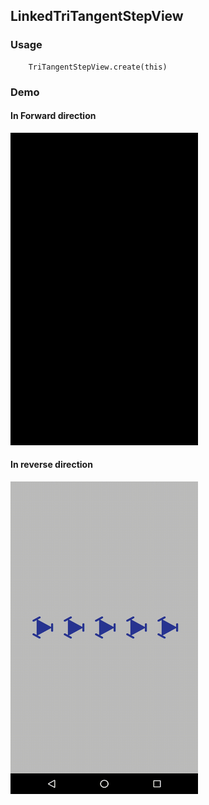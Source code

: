 ## LinkedTriTangentStepView

### Usage

```
    TriTangentStepView.create(this)
```

### Demo

#### In Forward direction

<img src="https://github.com/Anwesh43/LinkedTriTangentView/blob/master/gifdemo/tritangentstepview_forward.gif" width="300px" height="500px">

#### In reverse direction

<img src="https://github.com/Anwesh43/LinkedTriTangentView/blob/master/gifdemo/tritangentstepview_reverse.gif" width="300px" height="500px">